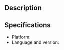 ## Description

<!--
Please describe your issue here.
-->

## Specifications

- Platform:
- Language and version:
